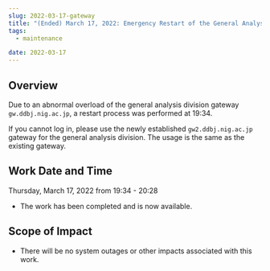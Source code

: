 ```yaml
---
slug: 2022-03-17-gateway
title: "(Ended) March 17, 2022: Emergency Restart of the General Analysis division Gateway"
tags:
  - maintenance

date: 2022-03-17
---
```




## Overview

Due to an abnormal overload of the general analysis division gateway `gw.ddbj.nig.ac.jp`, a restart process was performed at 19:34.

If you cannot log in, please use the newly established `gw2.ddbj.nig.ac.jp` gateway for the general analysis division.
The usage is the same as the existing gateway.

<!-- truncate -->

## Work Date and Time

Thursday, March 17, 2022 from 19:34 - 20:28
- The work has been completed and is now available.


## Scope of Impact

- There will be no system outages or other impacts associated with this work.
